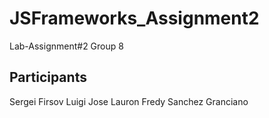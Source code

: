 # JSFrameworks_Assignment2
Lab-Assignment#2 Group 8

## Participants
Sergei Firsov
Luigi Jose Lauron
Fredy Sanchez Granciano

